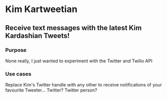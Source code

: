 # Kim Kartweetian

## Receive text messages with the latest Kim Kardashian Tweets!

### Purpose
None really, I just wanted to experiment with the Twitter and Twilio API

### Use cases
Replace Kim's Twitter handle with any other to receive notifications of your favourite Tweeter... Twitter? Twitter person?